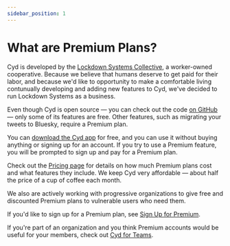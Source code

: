 ```yaml
---
sidebar_position: 1
---
```


# What are Premium Plans?

Cyd is developed by the [Lockdown Systems Collective](https://lockdown.systems), a worker-owned cooperative. Because we believe that humans deserve to get paid for their labor, and because we'd like to opportunity to make a comfortable living contunually developing and adding new features to Cyd, we've decided to run Lockdown Systems as a business.

Even though Cyd is open source &mdash; you can check out the code [on GitHub](https://github.com/lockdown-systems/cyd) &mdash; only some of its features are free. Other features, such as migrating your tweets to Bluesky, require a Premium plan.

You can [download the Cyd app](https://cyd.social/download/) for free, and you can use it without buying anything or signing up for an account. If you try to use a Premium feature, you will be prompted to sign up and pay for a Premium plan.

Check out the [Pricing page](https://cyd.social/pricing/) for details on how much Premium plans cost and what features they include. We keep Cyd very affordable &mdash; about half the price of a cup of coffee each month.

We also are actively working with progressive organizations to give free and discounted Premium plans to vulnerable users who need them.

If you'd like to sign up for a Premium plan, see [Sign Up for Premium](./sign-up.md).

If you're part of an organization and you think Premium accounts would be useful for your members, check out [Cyd for Teams](../cyd-for-teams/intro.md).